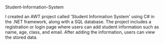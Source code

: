 Student-Information-System

I created an AWT project called 'Student Information System' using C# in the .NET framework, along with a SQL database. The project includes a registration or login page where users can add student information such as name, age, class, and email. After adding the information, users can view the stored data.
